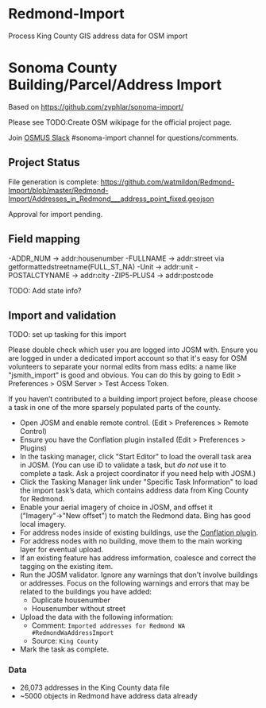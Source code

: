 # Redmond-Import
Process King County GIS address data for OSM import
# Sonoma County Building/Parcel/Address Import

Based on https://github.com/zyphlar/sonoma-import/

Please see TODO:Create OSM wikipage for the official project page.

Join [OSMUS Slack](https://slack.openstreetmap.us/) #sonoma-import channel for questions/comments.

## Project Status

File generation is complete: https://github.com/watmildon/Redmond-Import/blob/master/Redmond-Import/Addresses_in_Redmond___address_point_fixed.geojson

Approval for import pending.

## Field mapping
-ADDR_NUM -> addr:housenumber
-FULLNAME -> addr:street via getformattedstreetname(FULL_ST_NA)
-Unit -> addr:unit
-POSTALCTYNAME -> addr:city
-ZIP5-PLUS4 -> addr:postcode

TODO: Add state info?

## Import and validation

TODO: set up tasking for this import

Please double check which user you are logged into JOSM with. Ensure you are logged in under a dedicated import account so that it's easy for OSM volunteers to separate your normal edits from mass edits: a name like "jsmith_import" is good and obvious. You can do this by going to Edit > Preferences > OSM Server > Test Access Token.

If you haven’t contributed to a building import project before, please choose a task in one of the more sparsely populated parts of the county.

- Open JOSM and enable remote control. (Edit > Preferences > Remote Control)
- Ensure you have the Conflation plugin installed (Edit > Preferences > Plugins)
- In the tasking manager, click "Start Editor" to load the overall task area in JOSM. (You can use iD to validate a task, but *do not* use it to complete a task. Ask a project coordinator if you need help with JOSM.)
- Click the Tasking Manager link under "Specific Task Information" to load the import task’s data, which contains address data from King County for Redmond.
- Enable your aerial imagery of choice in JOSM, and offset it ("Imagery"→"New offset") to match the Redmond data. Bing has good local imagery.
- For address nodes inside of existing buildings, use the [Conflation plugin](https://wiki.openstreetmap.org/wiki/JOSM/Plugins/Conflation#Usage).
- For address nodes with no building, move them to the main working layer for eventual upload.
- If an existing feature has address imformation, coalesce and correct the tagging on the existing item.
- Run the JOSM validator. Ignore any warnings that don't involve buildings or addresses. Focus on the following warnings and errors that may be related to the buildings you have added:
  - Duplicate housenumber
  - Housenumber without street
- Upload the data with the following information:
  - Comment: `Imported addresses for Redmond WA #RedmondWaAddressImport`
  - Source: `King County`
- Mark the task as complete.

### Data

- 26,073 addresses in the King County data file
- ~5000 objects in Redmond have address data already
